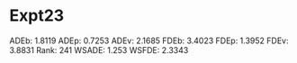# Expt23

ADEb: 1.8119
ADEp: 0.7253
ADEv: 2.1685
FDEb: 3.4023
FDEp: 1.3952
FDEv: 3.8831
Rank: 241
WSADE: 1.253
WSFDE: 2.3343